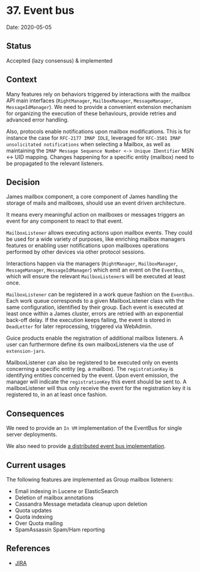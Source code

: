 # 37. Event bus

Date: 2020-05-05

## Status

Accepted (lazy consensus) & implemented

## Context

Many features rely on behaviors triggered by interactions with the mailbox API main interfaces (`RightManager`,
`MailboxManager`, `MessageManager`, `MessageIdManager`). We need to provide a convenient extension mechanism for 
organizing the execution of these behaviours, provide retries and advanced error handling.

Also, protocols enable notifications upon mailbox modifications. This is for instance the case for `RFC-2177 IMAP IDLE`,
leveraged for `RFC-3501 IMAP unsolicitated notifications` when selecting a Mailbox, as well as maintaining the 
`IMAP Message Sequence Number <-> Unique IDentifier` MSN <-> UID mapping. Changes happening for a specific entity 
(mailbox) need to be propagated to the relevant listeners.

## Decision

James mailbox component, a core component of James handling the storage of mails and mailboxes, should use an event 
driven architecture. 

It means every meaningful action on mailboxes or messages triggers an event for any component to react to that event.

`MailboxListener` allows executing actions upon mailbox events. They could be used for a wide variety of purposes, like 
enriching mailbox managers features or enabling user notifications upon mailboxes operations performed by other devices 
via other protocol sessions.

Interactions happen via the managers (`RightManager`, `MailboxManager`, `MessageManager`, `MessageIdManager`) which emit an
event on the `EventBus`, which will ensure the relevant `MailboxListener`s will be executed at least once.

`MailboxListener` can be registered in a work queue fashion on the `EventBus`. Each work queue corresponds to a given 
MailboxListener class with the same configuration, identified by their group. Each event is executed at least once
within a James cluster, errors are retried with an exponential back-off delay. If the execution keeps failing, the event
 is stored in `DeadLetter` for later reprocessing, triggered via WebAdmin.

Guice products enable the registration of additional mailbox listeners. A user can furthermore define its own 
mailboxListeners via the use of `extension-jars`.

MailboxListener can also be registered to be executed only on events concerning a specific entity (eg. a mailbox). The 
`registrationKey` is identifying entities concerned by the event. Upon event emission, the manager will indicate the 
`registrationKey` this event should be sent to. A mailboxListener will thus only receive the event for the registration 
key it is registered to, in an at least once fashion.

## Consequences

We need to provide an `In VM` implementation of the EventBus for single server deployments.

We also need to provide [a distributed event bus implementation](0038-distributed-eventbus.md).

## Current usages

The following features are implemented as Group mailbox listeners:

 - Email indexing in Lucene or ElasticSearch
 - Deletion of mailbox annotations
 - Cassandra Message metadata cleanup upon deletion
 - Quota updates
 - Quota indexing
 - Over Quota mailing
 - SpamAssassin Spam/Ham reporting
 
## References

* [JIRA](https://issues.apache.org/jira/browse/MAILBOX-364)
